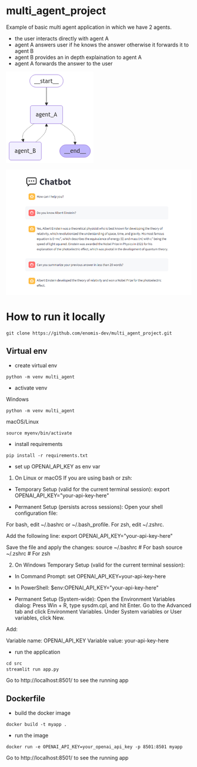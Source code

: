 # multi_agent_project
Example of basic multi agent application in which we have 2 agents.

- the user interacts directly with agent A
- agent A answers user if he knows the answer otherwise it forwards it to agent B
- agent B provides an in depth explaination to agent A
- agent A forwards the answer to the user

![Multi agent application flow](images/flow_diagram.png)


![Application example with demonstrated persistence](images/persistence.PNG)

# How to run it locally

```
git clone https://github.com/enomis-dev/multi_agent_project.git
```

## Virtual env

- create virtual env

```
python -m venv multi_agent
```

- activate venv

Windows
```
python -m venv multi_agent
```

macOS/Linux
```
source myenv/bin/activate
```

- install requirements
```
pip install -r requirements.txt
```

- set up OPENAI_API_KEY as env var

1. On Linux or macOS
If you are using bash or zsh:

- Temporary Setup (valid for the current terminal session):
export OPENAI_API_KEY="your-api-key-here"

- Permanent Setup (persists across sessions):
Open your shell configuration file:

For bash, edit ~/.bashrc or ~/.bash_profile.
For zsh, edit ~/.zshrc.

Add the following line:
export OPENAI_API_KEY="your-api-key-here"

Save the file and apply the changes:
source ~/.bashrc  # For bash
source ~/.zshrc   # For zsh


2. On Windows
Temporary Setup (valid for the current terminal session):
- In Command Prompt:
set OPENAI_API_KEY=your-api-key-here

- In PowerShell:
$env:OPENAI_API_KEY="your-api-key-here"

- Permanent Setup (System-wide):
Open the Environment Variables dialog:
Press Win + R, type sysdm.cpl, and hit Enter.
Go to the Advanced tab and click Environment Variables.
Under System variables or User variables, click New.

Add:

Variable name: OPENAI_API_KEY
Variable value: your-api-key-here


- run the application

```
cd src
streamlit run app.py
```

Go to http://localhost:8501/ to see the running app


## Dockerfile

- build the docker image
```
docker build -t myapp .
```

- run the image
```
docker run -e OPENAI_API_KEY=your_openai_api_key -p 8501:8501 myapp
```
Go to http://localhost:8501/ to see the running app

